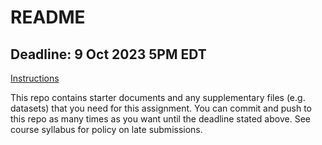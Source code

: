 # README

## Deadline: 9 Oct 2023 5PM EDT
[Instructions](https://urmc-bst.github.io/bst430-fall2021-site/hw_lab_instruction/hw02-accidents/hw02-accidents.html)

This repo contains starter documents and any supplementary files (e.g. datasets) that you need for this assignment. 
You can commit and push to this repo as many times as you want until the deadline stated above.
See course syllabus for policy on late submissions.

